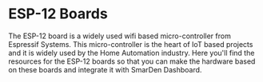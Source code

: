 # ESP-12 Boards

The ESP-12 board is a widely used wifi based micro-controller from Espressif Systems. This micro-controller is the heart of IoT based projects and it is widely used by the Home Automation industry. Here you'll find the resources for the ESP-12 boards so that you can make the hardware based on these boards and integrate it with SmarDen Dashboard. 

